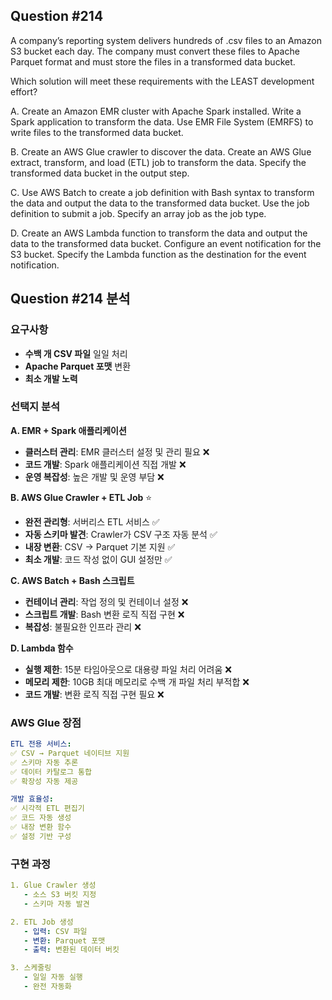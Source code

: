## Question #214
A company’s reporting system delivers hundreds of .csv files to an Amazon S3 bucket each day. 
The company must convert these files to Apache Parquet format and must store the files in a transformed data bucket.

Which solution will meet these requirements with the LEAST development effort?

A. Create an Amazon EMR cluster with Apache Spark installed. Write a Spark application to transform the data. Use EMR File System (EMRFS) to write files to the transformed data bucket.

B. Create an AWS Glue crawler to discover the data. Create an AWS Glue extract, transform, and load (ETL) job to transform the data. Specify the transformed data bucket in the output step.

C. Use AWS Batch to create a job definition with Bash syntax to transform the data and output the data to the transformed data bucket. Use the job definition to submit a job. Specify an array job as the job type.

D. Create an AWS Lambda function to transform the data and output the data to the transformed data bucket. Configure an event notification for the S3 bucket. Specify the Lambda function as the destination for the event notification.

## Question #214 분석

### 요구사항
- **수백 개 CSV 파일** 일일 처리
- **Apache Parquet 포맷** 변환
- **최소 개발 노력**

### 선택지 분석

**A. EMR + Spark 애플리케이션**
- **클러스터 관리**: EMR 클러스터 설정 및 관리 필요 ❌
- **코드 개발**: Spark 애플리케이션 직접 개발 ❌
- **운영 복잡성**: 높은 개발 및 운영 부담 ❌

**B. AWS Glue Crawler + ETL Job** ⭐
- **완전 관리형**: 서버리스 ETL 서비스 ✅
- **자동 스키마 발견**: Crawler가 CSV 구조 자동 분석 ✅
- **내장 변환**: CSV → Parquet 기본 지원 ✅
- **최소 개발**: 코드 작성 없이 GUI 설정만 ✅

**C. AWS Batch + Bash 스크립트**
- **컨테이너 관리**: 작업 정의 및 컨테이너 설정 ❌
- **스크립트 개발**: Bash 변환 로직 직접 구현 ❌
- **복잡성**: 불필요한 인프라 관리 ❌

**D. Lambda 함수**
- **실행 제한**: 15분 타임아웃으로 대용량 파일 처리 어려움 ❌
- **메모리 제한**: 10GB 최대 메모리로 수백 개 파일 처리 부적합 ❌
- **코드 개발**: 변환 로직 직접 구현 필요 ❌

### AWS Glue 장점

```yaml
ETL 전용 서비스:
✅ CSV → Parquet 네이티브 지원
✅ 스키마 자동 추론
✅ 데이터 카탈로그 통합
✅ 확장성 자동 제공

개발 효율성:
✅ 시각적 ETL 편집기
✅ 코드 자동 생성
✅ 내장 변환 함수
✅ 설정 기반 구성
```

### 구현 과정

```yaml
1. Glue Crawler 생성
   - 소스 S3 버킷 지정
   - 스키마 자동 발견

2. ETL Job 생성
   - 입력: CSV 파일
   - 변환: Parquet 포맷
   - 출력: 변환된 데이터 버킷

3. 스케줄링
   - 일일 자동 실행
   - 완전 자동화
```
